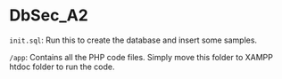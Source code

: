 # DbSec_A2

`init.sql`: Run this to create the database and insert some samples.

`/app`: Contains all the PHP code files. Simply move this folder to XAMPP htdoc folder to run the code.
